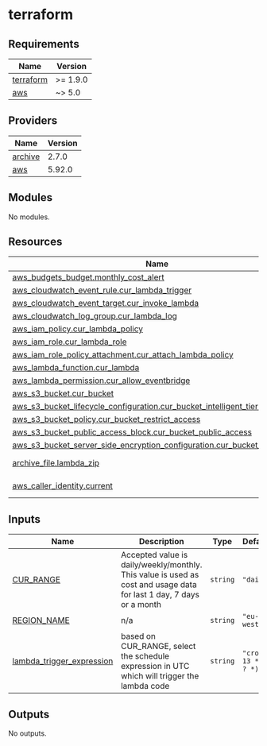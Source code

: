 # terraform

<!-- BEGINNING OF PRE-COMMIT-TERRAFORM DOCS HOOK -->
## Requirements

| Name | Version |
|------|---------|
| <a name="requirement_terraform"></a> [terraform](#requirement\_terraform) | >= 1.9.0 |
| <a name="requirement_aws"></a> [aws](#requirement\_aws) | ~> 5.0 |

## Providers

| Name | Version |
|------|---------|
| <a name="provider_archive"></a> [archive](#provider\_archive) | 2.7.0 |
| <a name="provider_aws"></a> [aws](#provider\_aws) | 5.92.0 |

## Modules

No modules.

## Resources

| Name | Type |
|------|------|
| [aws_budgets_budget.monthly_cost_alert](https://registry.terraform.io/providers/aws/latest/docs/resources/budgets_budget) | resource |
| [aws_cloudwatch_event_rule.cur_lambda_trigger](https://registry.terraform.io/providers/aws/latest/docs/resources/cloudwatch_event_rule) | resource |
| [aws_cloudwatch_event_target.cur_invoke_lambda](https://registry.terraform.io/providers/aws/latest/docs/resources/cloudwatch_event_target) | resource |
| [aws_cloudwatch_log_group.cur_lambda_log](https://registry.terraform.io/providers/aws/latest/docs/resources/cloudwatch_log_group) | resource |
| [aws_iam_policy.cur_lambda_policy](https://registry.terraform.io/providers/aws/latest/docs/resources/iam_policy) | resource |
| [aws_iam_role.cur_lambda_role](https://registry.terraform.io/providers/aws/latest/docs/resources/iam_role) | resource |
| [aws_iam_role_policy_attachment.cur_attach_lambda_policy](https://registry.terraform.io/providers/aws/latest/docs/resources/iam_role_policy_attachment) | resource |
| [aws_lambda_function.cur_lambda](https://registry.terraform.io/providers/aws/latest/docs/resources/lambda_function) | resource |
| [aws_lambda_permission.cur_allow_eventbridge](https://registry.terraform.io/providers/aws/latest/docs/resources/lambda_permission) | resource |
| [aws_s3_bucket.cur_bucket](https://registry.terraform.io/providers/aws/latest/docs/resources/s3_bucket) | resource |
| [aws_s3_bucket_lifecycle_configuration.cur_bucket_intelligent_tiering](https://registry.terraform.io/providers/aws/latest/docs/resources/s3_bucket_lifecycle_configuration) | resource |
| [aws_s3_bucket_policy.cur_bucket_restrict_access](https://registry.terraform.io/providers/aws/latest/docs/resources/s3_bucket_policy) | resource |
| [aws_s3_bucket_public_access_block.cur_bucket_public_access](https://registry.terraform.io/providers/aws/latest/docs/resources/s3_bucket_public_access_block) | resource |
| [aws_s3_bucket_server_side_encryption_configuration.cur_bucket_encryption](https://registry.terraform.io/providers/aws/latest/docs/resources/s3_bucket_server_side_encryption_configuration) | resource |
| [archive_file.lambda_zip](https://registry.terraform.io/providers/hashicorp/archive/latest/docs/data-sources/file) | data source |
| [aws_caller_identity.current](https://registry.terraform.io/providers/aws/latest/docs/data-sources/caller_identity) | data source |

## Inputs

| Name | Description | Type | Default | Required |
|------|-------------|------|---------|:--------:|
| <a name="input_CUR_RANGE"></a> [CUR\_RANGE](#input\_CUR\_RANGE) | Accepted value is daily/weekly/monthly. This value is used as cost and usage data for last 1 day, 7 days or a month | `string` | `"daily"` | no |
| <a name="input_REGION_NAME"></a> [REGION\_NAME](#input\_REGION\_NAME) | n/a | `string` | `"eu-west-1"` | no |
| <a name="input_lambda_trigger_expression"></a> [lambda\_trigger\_expression](#input\_lambda\_trigger\_expression) | based on CUR\_RANGE, select the schedule expression in UTC which will trigger the lambda code | `string` | `"cron(0 13 * * ? *)"` | no |

## Outputs

No outputs.
<!-- END OF PRE-COMMIT-TERRAFORM DOCS HOOK -->
